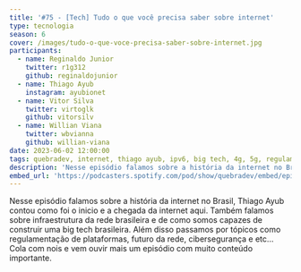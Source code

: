 ```yaml
---
title: '#75 - [Tech] Tudo o que você precisa saber sobre internet'
type: tecnologia
season: 6
cover: /images/tudo-o-que-voce-precisa-saber-sobre-internet.jpg
participants:
  - name: Reginaldo Junior
    twitter: r1g312
    github: reginaldojunior
  - name: Thiago Ayub 
    instagram: ayubionet 
  - name: Vitor Silva
    twitter: virtoglk
    github: vitorsilv
  - name: Willian Viana
    twitter: wbvianna
    github: willian-viana
date: 2023-06-02 12:00:00
tags: quebradev, internet, thiago ayub, ipv6, big tech, 4g, 5g, regulamentação
description: 'Nesse episódio falamos sobre a história da internet no Brasil, Thiago Ayub contou como foi o inicio e a chegada da internet aqui...'
embed_url: 'https://podcasters.spotify.com/pod/show/quebradev/embed/episodes/75---Tech-Tudo-o-que-voc-precisa-saber-sobre-internet-e252rc3'
---
```


Nesse episódio falamos sobre a história da internet no Brasil, Thiago Ayub contou como foi o inicio e a chegada da internet aqui. Também falamos sobre infraestrutura da rede brasileira e de como somos capazes de construir uma big tech brasileira.
Além disso passamos por tópicos como regulamentação de plataformas, futuro da rede, cibersegurança e etc…
Cola com nois e vem ouvir mais um episódio com muito conteúdo importante.
